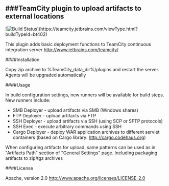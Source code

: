 ###TeamCity plugin to upload artifacts to external locations
----------------------------
[![Build Status](https://teamcity.jetbrains.com/app/rest/builds/buildType:(id:bt402)/statusIcon)](https://teamcity.jetbrains.com/viewType.html?buildTypeId=bt402)

This plugin adds basic deployment functions
to TeamCity continuous integration server
http://www.jetbrains.com/teamcity/

####Installation

Copy zip archive to %TeamCity_data_dir%/plugins
and restart the server. Agents will be upgraded automatically

####Usage

In build configuration settings, new runners will be available for build steps.
New runners include:
 * SMB Deployer   - upload artifacts via SMB (Windows shares)
 * FTP Deployer   - upload artifacts via FTP
 * SSH Deployer   - upload artifacts via SSH (using SCP or SFTP protocols)
 * SSH Exec       - execute arbitrary commands using SSH
 * Cargo Deployer - deploy WAR application archives to different servlet containers (based on Cargo library: http://cargo.codehaus.org)

 When configuring artifacts for upload, same patterns can be used as in "Artifacts Path" section of "General Settings"
 page. Including packaging artifacts to zip/tgz archives

####License

Apache, version 2.0
http://www.apache.org/licenses/LICENSE-2.0
